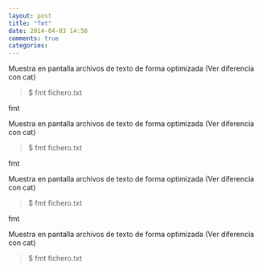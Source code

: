 ```yaml
---
layout: post
title: "fmt"
date: 2014-04-03 14:50
comments: true
categories: 
---
```

Muestra en pantalla archivos de texto de forma optimizada (Ver diferencia con cat)

>$ fmt fichero.txt

fmt

Muestra en pantalla archivos de texto de forma optimizada (Ver diferencia con cat)

>$ fmt fichero.txt

fmt

Muestra en pantalla archivos de texto de forma optimizada (Ver diferencia con cat)

>$ fmt fichero.txt

fmt

Muestra en pantalla archivos de texto de forma optimizada (Ver diferencia con cat)

>$ fmt fichero.txt

